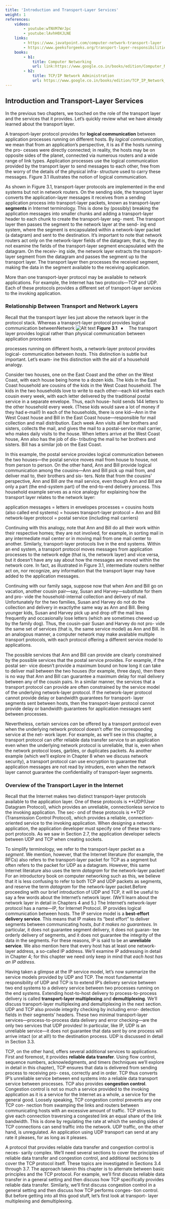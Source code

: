 ```yaml
---
title: 'Introduction and Transport-Layer Services'
weight: 1
references:
    videos:
        - youtube:wTNVM7WrJpc
        - youtube:lAvhH0XJLNE
    links:
        - https://www.javatpoint.com/computer-network-transport-layer
        - https://www.geeksforgeeks.org/transport-layer-responsibilities/
    books:
        - b1:
            title: Computer Networking 
            url: link:https://www.google.co.in/books/edition/Computer_Networking/LqzPMQEACAAJ?hl=en
        - b2:
            title: TCP/IP Network Administration 
            url: https://www.google.co.in/books/edition/TCP_IP_Network_Administration/A_LL2LQASdoC?hl=en&gbpv=1&dq=Introduction+and+Transport-Layer+Services&printsec=frontcover
---
```


## Introduction and Transport-Layer Services

In the previous two chapters, we touched on the role of the transport layer and the services that it provides. Let’s quickly review what we have already learned about the transport layer.

A transport-layer protocol provides for **logical communication** between application processes running on different hosts. By _logical communication_, we mean that from an application’s perspective, it is as if the hosts running the pro- cesses were directly connected; in reality, the hosts may be on opposite sides of the planet, connected via numerous routers and a wide range of link types. Application processes use the logical communication provided by the transport layer to send messages to each other, free from the worry of the details of the physical infra- structure used to carry these messages. Figure 3.1 illustrates the notion of logical communication.

As shown in Figure 3.1, transport-layer protocols are implemented in the end systems but not in network routers. On the sending side, the transport layer converts the application-layer messages it receives from a sending application process into transport-layer packets, known as transport-layer **segments** in Internet terminology. This is done by (possibly) breaking the application messages into smaller chunks and adding a transport-layer header to each chunk to create the transport-layer seg- ment. The transport layer then passes the segment to the network layer at the send- ing end system, where the segment is encapsulated within a network-layer packet (a datagram) and sent to the destination. It’s important to note that network routers act only on the network-layer fields of the datagram; that is, they do not examine the fields of the transport-layer segment encapsulated with the datagram. On the receiv- ing side, the network layer extracts the transport-layer segment from the datagram and passes the segment up to the transport layer. The transport layer then processes the received segment, making the data in the segment available to the receiving application.

More than one transport-layer protocol may be available to network applications. For example, the Internet has two protocols—TCP and UDP. Each of these protocols provides a different set of transport-layer services to the invoking application.

### Relationship Between Transport and Network Layers
 Recall that the transport layer lies just above the network layer in the protocol stack. Whereas a transport-layer protocol provides logical communication betweenNetwork
![Alt text](image.png)
**Figure 3.1**  ♦   The transport layer provides logical rather than physical communication between application processes

processes running on different hosts, a network-layer protocol provides logical- communication between _hosts_. This distinction is subtle but important. Let’s exam- ine this distinction with the aid of a household analogy.

Consider two houses, one on the East Coast and the other on the West Coast, with each house being home to a dozen kids. The kids in the East Coast household are cousins of the kids in the West Coast household. The kids in the two households love to write to each other—each kid writes each cousin every week, with each letter delivered by the traditional postal service in a separate envelope. Thus, each house- hold sends 144 letters to the other household every week. (These kids would save a lot of money if they had e-mail!) In each of the households, there is one kid—Ann in the West Coast house and Bill in the East Coast house—responsible for mail collection and mail distribution. Each week Ann visits all her brothers and sisters, collects the mail, and gives the mail to a postal-service mail carrier, who makes daily visits to the house. When letters arrive at the West Coast house, Ann also has the job of dis- tributing the mail to her brothers and sisters. Bill has a similar job on the East Coast.

In this example, the postal service provides logical communication between the two houses—the postal service moves mail from house to house, not from person to person. On the other hand, Ann and Bill provide logical communication among the cousins—Ann and Bill pick up mail from, and deliver mail to, their brothers and sis- ters. Note that from the cousins’ perspective, Ann and Bill _are_ the mail service, even though Ann and Bill are only a part (the end-system part) of the end-to-end delivery process. This household example serves as a nice analogy for explaining how the transport layer relates to the network layer:

application messages = letters in envelopes 
processes = cousins 
hosts (also called end systems) = houses 
transport-layer protocol = Ann and Bill 
network-layer protocol = postal service (including mail carriers)

Continuing with this analogy, note that Ann and Bill do all their work within their respective homes; they are not involved, for example, in sorting mail in any intermediate mail center or in moving mail from one mail center to another. Similarly, transport-layer protocols live in the end systems. Within an end system, a transport protocol moves messages from application processes to the network edge (that is, the network layer) and vice versa, but it doesn’t have any say about how the messages are moved within the network core. In fact, as illustrated in Figure 3.1, intermediate routers neither act on, nor recognize, any information that the transport layer may have added to the application messages.

Continuing with our family saga, suppose now that when Ann and Bill go on vacation, another cousin pair—say, Susan and Harvey—substitute for them and pro- vide the household-internal collection and delivery of mail. Unfortunately for the two families, Susan and Harvey do not do the collection and delivery in exactlythe same way as Ann and Bill. Being younger kids, Susan and Harvey pick up and drop off the mail less frequently and occasionally lose letters (which are sometimes chewed up by the family dog). Thus, the cousin-pair Susan and Harvey do not pro- vide the same set of services (that is, the same service model) as Ann and Bill. In an analogous manner, a computer network may make available multiple transport protocols, with each protocol offering a different service model to applications.

The possible services that Ann and Bill can provide are clearly constrained by the possible services that the postal service provides. For example, if the postal ser- vice doesn’t provide a maximum bound on how long it can take to deliver mail between the two houses (for example, three days), then there is no way that Ann and Bill can guarantee a maximum delay for mail delivery between any of the cousin pairs. In a similar manner, the services that a transport protocol can provide are often constrained by the service model of the underlying network-layer protocol. If the network-layer protocol cannot provide delay or bandwidth guarantees for transport- layer segments sent between hosts, then the transport-layer protocol cannot provide delay or bandwidth guarantees for application messages sent between processes.

Nevertheless, certain services _can_ be offered by a transport protocol even when the underlying network protocol doesn’t offer the corresponding service at the net- work layer. For example, as we’ll see in this chapter, a transport protocol can offer reliable data transfer service to an application even when the underlying network protocol is unreliable, that is, even when the network protocol loses, garbles, or duplicates packets. As another example (which we’ll explore in Chapter 8 when we discuss network security), a transport protocol can use encryption to guarantee that application messages are not read by intruders, even when the network layer cannot guarantee the confidentiality of transport-layer segments.

### Overview of the Transport Layer in the Internet
 Recall that the Internet makes two distinct transport-layer protocols available to the application layer. One of these protocols is **UDP(User Datagram Protocol), which provides an unreliable, connectionless service to the invoking application. The sec- ond of these protocols is **TCP
 (Transmission Control Protocol), which provides a reliable, connection-oriented service to the invoking application. When designing a network application, the application developer must specify one of these two trans- port protocols. As we saw in Section 2.7, the application developer selects between UDP and TCP when creating sockets.

To simplify terminology, we refer to the transport-layer packet as a _segment_. We mention, however, that the Internet literature (for example, the RFCs) also refers to the transport-layer packet for TCP as a segment but often refers to the packet for UDP as a datagram. However, this same Internet literature also uses the term _datagram_ for the network-layer packet! For an introductory book on computer networking such as this, we believe that it is less confusing to refer to both TCP and UDP packets as segments, and reserve the term _datagram_ for the network-layer packet.Before proceeding with our brief introduction of UDP and TCP, it will be useful to say a few words about the Internet’s network layer. (We’ll learn about the network layer in detail in Chapters 4 and 5.) The Internet’s network-layer protocol has a name—IP, for Internet Protocol. IP provides logical communication between hosts. The IP service model is a **best-effort delivery service**. This means that IP makes its “best effort” to deliver segments between communicating hosts, _but it makes no guarantees._ In particular, it does not guarantee segment delivery, it does not guaran- tee orderly delivery of segments, and it does not guarantee the integrity of the data in the segments. For these reasons, IP is said to be an **unreliable service**. We also mention here that every host has at least one network-layer address, a so-called IP address. We’ll examine IP addressing in detail in Chapter 4; for this chapter we need only keep in mind that _each host has an IP address_.

Having taken a glimpse at the IP service model, let’s now summarize the service models provided by UDP and TCP. The most fundamental responsibility of UDP and TCP is to extend IP’s delivery service between two end systems to a delivery service between two processes running on the end systems. Extending host-to-host delivery to process-to-process delivery is called **transport-layer multiplexing** and **demultiplexing**. We’ll discuss transport-layer multiplexing and demultiplexing in the next section. UDP and TCP also provide integrity checking by including error- detection fields in their segments’ headers. These two minimal transport-layer services—process-to-process data delivery and error checking—are the only two services that UDP provides! In particular, like IP, UDP is an unreliable service—it does not guarantee that data sent by one process will arrive intact (or at all!) to the destination process. UDP is discussed in detail in Section 3.3.

TCP, on the other hand, offers several additional services to applications. First and foremost, it provides **reliable data transfer**. Using flow control, sequence numbers, acknowledgments, and timers (techniques we’ll explore in detail in this chapter), TCP ensures that data is delivered from sending process to receiving pro- cess, correctly and in order. TCP thus converts IP’s unreliable service between end systems into a reliable data transport service between processes. TCP also provides **congestion control**. Congestion control is not so much a service provided to the invoking application as it is a service for the Internet as a whole, a service for the general good. Loosely speaking, TCP congestion control prevents any one TCP con- nection from swamping the links and routers between communicating hosts with an excessive amount of traffic. TCP strives to give each connection traversing a congested link an equal share of the link bandwidth. This is done by regulating the rate at which the sending sides of TCP connections can send traffic into the network. UDP traffic, on the other hand, is unregulated. An application using UDP transport can send at any rate it pleases, for as long as it pleases.

A protocol that provides reliable data transfer and congestion control is neces- sarily complex. We’ll need several sections to cover the principles of reliable data transfer and congestion control, and additional sections to cover the TCP protocol itself. These topics are investigated in Sections 3.4 through 3.7. The approach takenin this chapter is to alternate between basic principles and the TCP protocol. For example, we’ll first discuss reliable data transfer in a general setting and then discuss how TCP specifically provides reliable data transfer. Similarly, we’ll first discuss congestion control in a general setting and then discuss how TCP performs conges- tion control. But before getting into all this good stuff, let’s first look at transport- layer multiplexing and demultiplexing.
